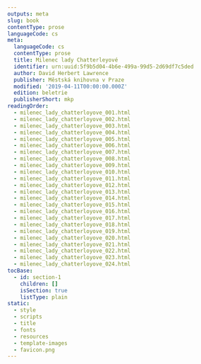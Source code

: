 ```yaml
---
outputs: meta
slug: book
contentType: prose
languageCode: cs
meta:
  languageCode: cs
  contentType: prose
  title: Milenec lady Chatterleyové
  identifier: urn:uuid:5f9b5d04-4b6e-499a-99d5-2d69df7c5ded
  author: David Herbert Lawrence
  publisher: Městská knihovna v Praze
  modified: '2019-04-11T00:00:00.000Z'
  edition: beletrie
  publisherShort: mkp
readingOrder:
  - milenec_lady_chatterloyove_001.html
  - milenec_lady_chatterloyove_002.html
  - milenec_lady_chatterloyove_003.html
  - milenec_lady_chatterloyove_004.html
  - milenec_lady_chatterloyove_005.html
  - milenec_lady_chatterloyove_006.html
  - milenec_lady_chatterloyove_007.html
  - milenec_lady_chatterloyove_008.html
  - milenec_lady_chatterloyove_009.html
  - milenec_lady_chatterloyove_010.html
  - milenec_lady_chatterloyove_011.html
  - milenec_lady_chatterloyove_012.html
  - milenec_lady_chatterloyove_013.html
  - milenec_lady_chatterloyove_014.html
  - milenec_lady_chatterloyove_015.html
  - milenec_lady_chatterloyove_016.html
  - milenec_lady_chatterloyove_017.html
  - milenec_lady_chatterloyove_018.html
  - milenec_lady_chatterloyove_019.html
  - milenec_lady_chatterloyove_020.html
  - milenec_lady_chatterloyove_021.html
  - milenec_lady_chatterloyove_022.html
  - milenec_lady_chatterloyove_023.html
  - milenec_lady_chatterloyove_024.html
tocBase:
  - id: section-1
    children: []
    isSection: true
    listType: plain
static:
  - style
  - scripts
  - title
  - fonts
  - resources
  - template-images
  - favicon.png
---
```

